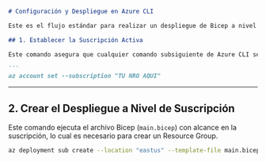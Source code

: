 ````markdown
# Configuración y Despliegue en Azure CLI

Este es el flujo estándar para realizar un despliegue de Bicep a nivel de suscripción, típicamente utilizado para crear un Resource Group (RG).

## 1. Establecer la Suscripción Activa

Este comando asegura que cualquier comando subsiguiente de Azure CLI se ejecute contra la suscripción correcta.

```
az account set --subscription "TU NRO AQUI"
````

-----

## 2\. Crear el Despliegue a Nivel de Suscripción

Este comando ejecuta el archivo Bicep (`main.bicep`) con alcance en la suscripción, lo cual es necesario para crear un Resource Group.

```bash
az deployment sub create --location "eastus" --template-file main.bicep
```

```
```
